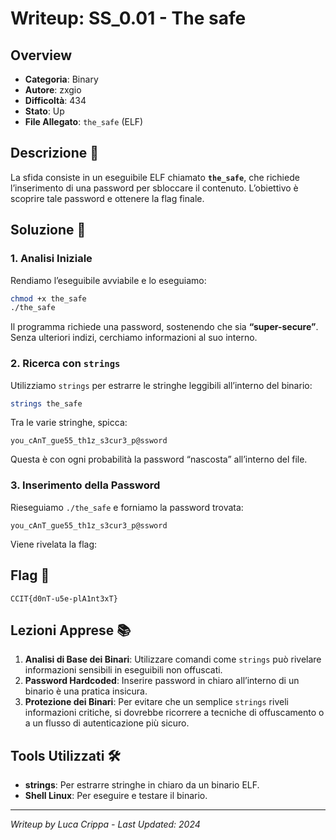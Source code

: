 # Writeup: SS_0.01 - The safe

## Overview
- **Categoria**: Binary  
- **Autore**: zxgio  
- **Difficoltà**: 434  
- **Stato**: Up  
- **File Allegato**: `the_safe` (ELF)

## Descrizione 📝
La sfida consiste in un eseguibile ELF chiamato **`the_safe`**, che richiede l’inserimento di una password per sbloccare il contenuto. L’obiettivo è scoprire tale password e ottenere la flag finale.

## Soluzione 🎯

### 1. Analisi Iniziale
Rendiamo l’eseguibile avviabile e lo eseguiamo:
```bash
chmod +x the_safe
./the_safe
```
Il programma richiede una password, sostenendo che sia **“super-secure”**. Senza ulteriori indizi, cerchiamo informazioni al suo interno.

### 2. Ricerca con `strings`
Utilizziamo `strings` per estrarre le stringhe leggibili all’interno del binario:
```bash
strings the_safe
```
Tra le varie stringhe, spicca:
```
you_cAnT_gue55_th1z_s3cur3_p@ssword
```
Questa è con ogni probabilità la password “nascosta” all’interno del file.

### 3. Inserimento della Password
Rieseguiamo `./the_safe` e forniamo la password trovata:
```
you_cAnT_gue55_th1z_s3cur3_p@ssword
```
Viene rivelata la flag:

## Flag 🏁
```
CCIT{d0nT-u5e-plA1nt3xT}
```

## Lezioni Apprese 📚
1. **Analisi di Base dei Binari**: Utilizzare comandi come `strings` può rivelare informazioni sensibili in eseguibili non offuscati.  
2. **Password Hardcoded**: Inserire password in chiaro all’interno di un binario è una pratica insicura.  
3. **Protezione dei Binari**: Per evitare che un semplice `strings` riveli informazioni critiche, si dovrebbe ricorrere a tecniche di offuscamento o a un flusso di autenticazione più sicuro.

## Tools Utilizzati 🛠️
- **strings**: Per estrarre stringhe in chiaro da un binario ELF.  
- **Shell Linux**: Per eseguire e testare il binario.

---

*Writeup by Luca Crippa - Last Updated: 2024*
